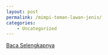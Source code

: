```yaml
---
layout: post
permalink: /mimpi-teman-lawan-jenis/
categories:
    - Uncategorized
---
```


[Baca Selengkapnya](/05)